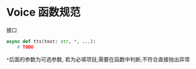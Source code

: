 # Voice 函数规范

接口

```python
async def tts(text: str, *, ...):
    # TODO
```

`*`后面的参数为可选参数,
若为必填项目,需要在函数中判断,不符合直接抛出异常